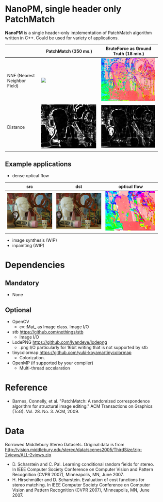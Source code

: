 # NanoPM, single header only PatchMatch
**NanoPM** is a single header-only implementation of PatchMatch algorithm written in C++. Could be used for variety of applications.

| |PatchMatch (350 ms.)|BruteForce as Ground Truth (18 min.)|
|---|---|---|
|NNF (Nearest Neighbor Field) |![](https://raw.github.com/wiki/unclearness/nanopm/images/Art.gif)|![](data/scenes2005/Art/nnf_bruteforce.jpg)|
|Distance|![](data/scenes2005/Art/distance.jpg)|![](data/scenes2005/Art/distance_bruteforce.jpg)|

## Example applications

- dense optical flow

|src|dst|optical flow|
|---|---|---|
|![](data/scenes2005/Art/view1.png)|![](data/scenes2005/Art/view5.png)|![](data/scenes2005/Art/nnf.jpg)|

- image synthesis (WIP)
- inpainting (WIP)

# Dependencies
## Mandatory
- None
## Optional
- OpenCV
    - cv::Mat_ as Image class. Image I/O
- stb
    https://github.com/nothings/stb
    - Image I/O
- LodePNG
    https://github.com/lvandeve/lodepng
    - .png I/O particularly for 16bit writing that is not supported by stb
- tinycolormap
    https://github.com/yuki-koyama/tinycolormap
    - Colorization.
- OpenMP
    (if supported by your compiler)
    - Multi-thread accelaration


# Reference
- Barnes, Connelly, et al. "PatchMatch: A randomized correspondence algorithm for structural image editing." ACM Transactions on Graphics (ToG). Vol. 28. No. 3. ACM, 2009.

# Data
Borrowed Middlebury Stereo Datasets. Original data is from
http://vision.middlebury.edu/stereo/data/scenes2005/ThirdSize/zip-2views/ALL-2views.zip
- D. Scharstein and C. Pal. Learning conditional random fields for stereo.
In IEEE Computer Society Conference on Computer Vision and Pattern Recognition (CVPR 2007), Minneapolis, MN, June 2007.
- H. Hirschmüller and D. Scharstein. Evaluation of cost functions for stereo matching.
In IEEE Computer Society Conference on Computer Vision and Pattern Recognition (CVPR 2007), Minneapolis, MN, June 2007.

